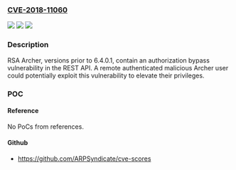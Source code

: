 ### [CVE-2018-11060](https://cve.mitre.org/cgi-bin/cvename.cgi?name=CVE-2018-11060)
![](https://img.shields.io/static/v1?label=Product&message=RSA%20Archer&color=blue)
![](https://img.shields.io/static/v1?label=Version&message=next%20of%206.4.0.1%20&color=brightgreen)
![](https://img.shields.io/static/v1?label=Vulnerability&message=REST%20API%20Authorization%20Bypass%20Vulnerability&color=brightgreen)

### Description

RSA Archer, versions prior to 6.4.0.1, contain an authorization bypass vulnerability in the REST API. A remote authenticated malicious Archer user could potentially exploit this vulnerability to elevate their privileges.

### POC

#### Reference
No PoCs from references.

#### Github
- https://github.com/ARPSyndicate/cve-scores


